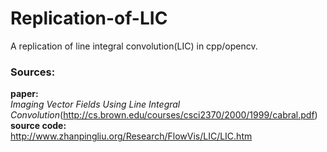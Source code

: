 # Replication-of-LIC
A replication of line integral convolution(LIC) in cpp/opencv.<br>
### Sources:
**paper:**<br>
*Imaging Vector Fields Using Line Integral Convolution*(http://cs.brown.edu/courses/csci2370/2000/1999/cabral.pdf)<br>
**source code:**<br>
http://www.zhanpingliu.org/Research/FlowVis/LIC/LIC.htm
